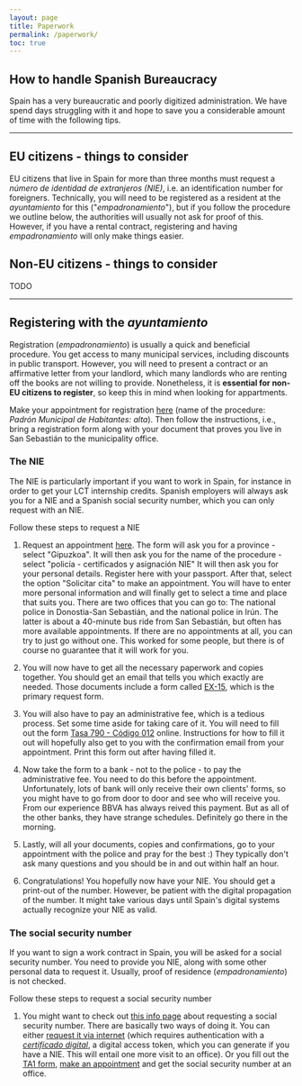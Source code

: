 ```yaml
---
layout: page
title: Paperwork
permalink: /paperwork/
toc: true
---
```


## How to handle Spanish Bureaucracy
Spain has a very bureaucratic and poorly digitized administration. We have spend days struggling with it and hope to save you a considerable amount of time with the following tips.

---

## EU citizens - things to consider
EU citizens that live in Spain for more than three months must request a *número de identidad de extranjeros (NIE)*, i.e. an identification number for foreigners. Technically, you will need to be registered as a resident at the *ayuntamiento* for this ("*empadronamiento*"), but if you follow the procedure we outline below, the authorities will usually not ask for proof of this. However, if you have a rental contract, registering and having *empadronamiento* will only make things easier. 

## Non-EU citizens - things to consider
TODO
  
---

## Registering with the *ayuntamiento*
Registration (*empadronamiento*) is usually a quick and beneficial procedure. You get access to many municipal services, including discounts in public transport.
However, you will need to present a contract or an affirmative letter from your landlord, which many landlords who are renting off the books are not willing to provide. Nonetheless, it is **essential for non-EU citizens to register**, so keep this in mind when looking for appartments.

Make your appointment for registration [here](https://www.donostia.eus/info/udalinfo/Tramites.nsf/vTramites/8A56560AE3CA7957C125814500390C56?OpenDocument&idioma=cas&des=Ciudadan%EDa&id=D580485#) (name of the procedure: *Padrón Municipal de Habitantes: alta*). Then follow the instructions, i.e., bring a registration form along with your document that proves you live in San Sebastián to the municipality office.

### The NIE
The NIE is particularly important if you want to work in Spain, for instance in order to get your LCT internship credits. Spanish employers will always ask you for a NIE and a Spanish social security number, which you can only request with an NIE.

Follow these steps to request a NIE
1. Request an appointment [here](https://sede.administracionespublicas.gob.es/pagina/index/directorio/icpplus/language/es_ES). The form will ask you for a province - select "Gipuzkoa". It will then ask you for the name of the procedure - select "policía - certificados y asignación NIE" It will then ask you for your personal details. Register here with your passport. After that, select the option "Solicitar cita" to make an appointment. You will have to enter more personal information and will finally get to select a time and place that suits you. There are two offices that you can go to: The national police in Donostia-San Sebastián, and the national police in Irún. The latter is about a 40-minute bus ride from San Sebastián, but often has more available appointments. If there are no appointments at all, you can try to just go without one. This worked for some people, but there is of course no guarantee that it will work for you.

2. You will now have to get all the necessary paperwork and copies together. You should get an email that tells you which exactly are needed. Those documents include a form called [EX-15](https://sede.policia.gob.es/portalCiudadano/extranjeria/EX15.pdf), which is the primary request form. 
3. You will also have to pay an administrative fee, which is a tedious process. Set some time aside for taking care of it. You will need to fill out the form [Tasa 790 - Código 012](https://sede.policia.gob.es/Tasa790_012/ImpresoRellenar) online. Instructions for how to fill it out will hopefully also get to you with the confirmation email from your appointment. Print this form out after having filled it. 
4. Now take the form to a bank - not to the police - to pay the administrative fee. You need to do this before the appointment. Unfortunately, lots of bank will only receive their own clients' forms, so you might have to go from door to door and see who will receive you. From our experience BBVA has always reived this payment. But as all of the other banks, they have strange schedules. Definitely go there in the morning.
5. Lastly, will all your documents, copies and confirmations, go to your appointment with the police and pray for the best :) They typically don't ask many questions and you should be in and out within half an hour.
6. Congratulations! You hopefully now have your NIE. You should get a print-out of the number. However, be patient with the digital propagation of the number. It might take various days until Spain's digital systems actually recognize your NIE as valid.

### The social security number
If you want to sign a work contract in Spain, you will be asked for a social security number. You need to provide you NIE, along with some other personal data to request it. Usually, proof of residence (*empadronamiento*) is not checked.

Follow these steps to request a social security number
1. You might want to check out [this info page](https://www.seg-social.es/wps/portal/wss/internet/InformacionUtil/44539/44084?changeLanguage=en) about requesting a social security number. There are basically two ways of doing it. You can either [request it via internet](https://sp.seg-social.es/ProsaInternet/OnlineAccess?ARQ.SPM.ACTION=LOGIN&ARQ.SPM.APPTYPE=SERVICE&ARQ.IDAPP=XV204100&PAUC.FORCE_IDP=IPCE&_ga=2.103625671.63756880.1636477911-2140256611.1635967704) (which requires authentication with a [*certificado digital*](https://www.sede.fnmt.gob.es/certificados/persona-fisica/obtener-certificado-software/solicitar-certificado), a digital access token, which you can generate if you have a NIE. This will entail one more visit to an office). Or you fill out the [TA1 form](https://www.seg-social.es/wps/portal/wss/internet/Trabajadores/Afiliacion/10817/31190/572), [make an appointment](https://www.seg-social.es/wps/portal/wss/internet/OficinaSeguridadSocial/) and get the social security number at an office.







